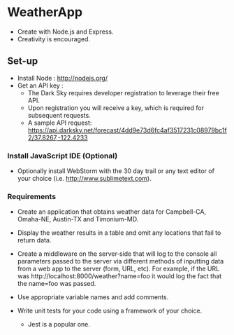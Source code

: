 # WeatherApp

- Create with Node.js and Express.
- Creativity is encouraged.

## Set-up

- Install Node :  http://nodejs.org/
- Get an API key :  
  - The Dark Sky requires developer  registration to leverage their free API.
  - Upon registration you will receive a key, which is required for subsequent requests.
  - A sample API request: https://api.darksky.net/forecast/4dd9e73d6fc4af3517231c08979bc1f2/37.8267,-122.4233

### Install JavaScript IDE (Optional)

- Optionally install WebStorm with the 30 day trail or any text editor of your choice (i.e. http://www.sublimetext.com).

### Requirements

- Create an application that obtains weather data for Campbell-CA, Omaha-NE, Austin-TX and Timonium-MD.
- Display the weather results in a table and omit any locations that fail to return data.

- Create a middleware on the server‐side that will log to the console all parameters passed to the server via different methods of inputting data from a web app to the server (form, URL, etc). For example, if the URL was http://localhost:8000/weather?name=foo it would log the fact that the name=foo was passed.

- Use appropriate variable names and add comments.

- Write unit tests for your code using a framework of your choice.
  - Jest is a popular one.
  




